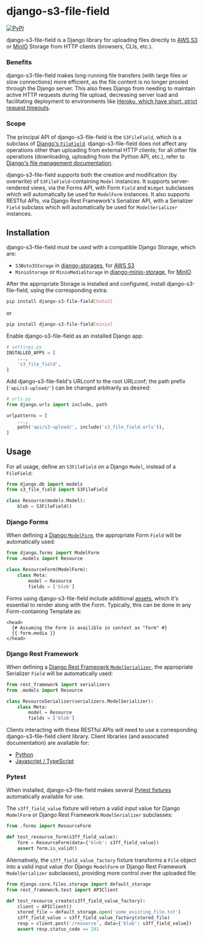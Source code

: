 # django-s3-file-field
[![PyPI](https://img.shields.io/pypi/v/django-s3-file-field)](https://pypi.org/project/django-s3-file-field/)

django-s3-file-field is a Django library for uploading files directly to
[AWS S3](https://aws.amazon.com/s3/) or [MinIO](https://min.io/) Storage from HTTP clients
(browsers, CLIs, etc.).

### Benefits
django-s3-file-field makes long-running file transfers (with large files or slow connections)
more efficient, as the file content is no longer proxied through the Django server. This also frees
Django from needing to maintain active HTTP requests during file upload, decreasing server load and
facilitating deployment to environments like
[Heroku, which have short, strict request timeouts](https://devcenter.heroku.com/articles/request-timeout).

### Scope
The principal API of django-s3-file-field is the `S3FileField`, which is a subclass of
[Django's `FileField`](https://docs.djangoproject.com/en/4.2/ref/models/fields/#filefield).
django-s3-file-field does not affect any operations other than uploading from external HTTP
clients; for all other file operations (downloading, uploading from the Python API, etc.), refer to
[Django's file management documentation](https://docs.djangoproject.com/en/4.2/topics/files/).

django-s3-file-field supports both the creation and modification (by overwrite) of
`S3FileField`-containing `Model` instances.
It supports server-rendered views, via the Forms API, with Form `Field` and `Widget` subclasses
which will automatically be used for `ModelForm` instances.
It also supports RESTful APIs, via Django Rest Framework's Serializer API, with a
Serializer `Field` subclass which will automatically be used for `ModelSerializer` instances.

## Installation
django-s3-file-field must be used with a compatible Django Storage, which are:
* `S3Boto3Storage` in [django-storages](https://django-storages.readthedocs.io/),
  for [AWS S3](https://aws.amazon.com/s3/)
* `MinioStorage` or `MinioMediaStorage` in [django-minio-storage](https://django-minio-storage.readthedocs.io/),
  for [MinIO](https://min.io/)

After the appropriate Storage is installed and configured, install django-s3-file-field, using the
corresponding extra:
```bash
pip install django-s3-file-field[boto3]
```
or
```bash
pip install django-s3-file-field[minio]
```

Enable django-s3-file-field as an installed Django app:
```python
# settings.py
INSTALLED_APPS = [
    ...,
    's3_file_field',
]
```

Add django-s3-file-field's URLconf to the root URLconf; the path prefix (`'api/s3-upload/'`)
can be changed arbitrarily as desired:
```python
# urls.py
from django.urls import include, path

urlpatterns = [
    ...,
    path('api/s3-upload/', include('s3_file_field.urls')),
]
```

## Usage
For all usage, define an `S3FileField` on a Django `Model`, instead of a `FileField`:
```python
from django.db import models
from s3_file_field import S3FileField

class Resource(models.Model):
    blob = S3FileField()
```

### Django Forms
When defining a
[Django `ModelForm`](https://docs.djangoproject.com/en/4.2/topics/forms/modelforms/),
the appropriate Form `Field` will be automatically used:
```python
from django.forms import ModelForm
from .models import Resource

class ResourceForm(ModelForm):
    class Meta:
        model = Resource
        fields = ['blob']
```

Forms using django-s3-file-field include additional
[assets](https://docs.djangoproject.com/en/4.2/topics/forms/media/), which it's essential to render
along with the Form. Typically, this can be done in any Form-containing Template as:
```
<head>
  {# Assuming the Form is availible in context as "form" #}
  {{ form.media }}
</head>
```

### Django Rest Framework
When defining a
[Django Rest Frameowrk `ModelSerializer`](https://www.django-rest-framework.org/api-guide/serializers/#modelserializer),
the appropriate Serializer `Field` will be automatically used:
```python
from rest_framework import serializers
from .models import Resource

class ResourceSerializer(serializers.ModelSerializer):
    class Meta:
        model = Resource
        fields = ['blob']
```

Clients interacting with these RESTful APIs will need to use a corresponding django-s3-file-field
client library. Client libraries (and associated documentation) are available for:
* [Python](python-client/README.md)
* [Javascript / TypeScript](javascript-client/README.md)

### Pytest
When installed, django-s3-file-field makes several
[Pytest fixtures](https://docs.pytest.org/en/latest/explanation/fixtures.html) automatically
available for use.

The `s3ff_field_value` fixture will return a valid input value for Django `ModelForm` or
Django Rest Framework `ModelSerializer` subclasses:
```python
from .forms import ResourceForm

def test_resource_form(s3ff_field_value):
    form = ResourceForm(data={'blob': s3ff_field_value})
    assert form.is_valid()
```

Alternatively, the `s3ff_field_value_factory` fixture transforms a `File` object into a valid input
value (for Django `ModelForm` or Django Rest Framework `ModelSerializer` subclasses), providing
more control over the uploaded file:
```python
from django.core.files.storage import default_storage
from rest_framework.test import APIClient

def test_resource_create(s3ff_field_value_factory):
    client = APIClient()
    stored_file = default_storage.open('some_existing_file.txt')
    s3ff_field_value = s3ff_field_value_factory(stored_file)
    resp = client.post('/resource', data={'blob': s3ff_field_value})
    assert resp.status_code == 201
```
